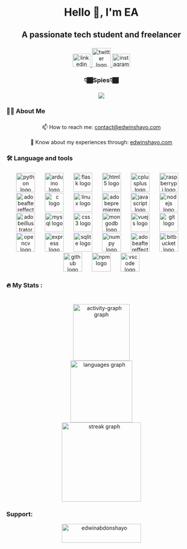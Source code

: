 <h1 align="center">Hello 👋, I'm EA</h1>

###

<h2 align="center">A passionate tech student and freelancer</h2>

###

<div align="center">
  <a href="https://www.linkedin.com/in/edwinabdonshayo" target="_blank" rel="noopener noreferrer">
    <img src="https://raw.githubusercontent.com/maurodesouza/profile-readme-generator/master/src/assets/icons/social/linkedin/default.svg" width="47" height="35" alt="linkedin logo"  />
  </a>
  <a href="https://www.x.com/edwinabdonshayo" target="_blank" rel="noopener noreferrer">
    <img src="https://img.icons8.com/fluency/100/twitterx--v1.png" width="50" alt="twitter logo"  />
  </a>
  <a href="https://www.instagram.com/edwinabdonshayo" target="_blank" rel="noopener noreferrer">
    <img src="https://raw.githubusercontent.com/maurodesouza/profile-readme-generator/master/src/assets/icons/social/instagram/default.svg" width="47" height="35" alt="instagram logo"  />
  </a>
</div>

###

<h3 align="center">👇🏾Spies👇🏾</h3>

###

<div align="center">
  <img src="https://profile-counter.glitch.me/edwinabdonshayo/count.svg?"  />
</div>

###

<h3 align="left">👩‍💻  About Me</h3>

###

<p align="center">📫 How to reach me: <a href="mailto:"contact@edwinshayo.com">contact@edwinshayo.com<a><br><br>📄 Know about my experiences through: <a href="https://edwinshayo.com" target="_blank" rel="noopener noreferrer">edwinshayo.com<a></p>

###

<h3 align="left">🛠 Language and tools</h3>

###

<div align="center">
  <img src="https://cdn.simpleicons.org/python/3776AB" height="50" alt="python logo"  />
  <img width="18" />
  <img src="https://cdn.simpleicons.org/arduino/00979D" height="50" alt="arduino logo"  />
  <img width="18" />
  <img src="https://skillicons.dev/icons?i=flask" height="50" alt="flask logo"  />
  <img width="18" />
  <img src="https://cdn.jsdelivr.net/gh/devicons/devicon/icons/html5/html5-original.svg" height="50" alt="html5 logo"  />
  <img width="18" />
  <img src="https://cdn.jsdelivr.net/gh/devicons/devicon/icons/cplusplus/cplusplus-original.svg" height="50" alt="cplusplus logo"  />
  <img width="18" />
  <img src="https://cdn.jsdelivr.net/gh/devicons/devicon/icons/raspberrypi/raspberrypi-original.svg" height="50" alt="raspberrypi logo"  />
  <img width="18" />
  <img src="https://skillicons.dev/icons?i=ae" height="50" alt="adobeaftereffects logo"  />
  <img width="18" />
  <img src="https://cdn.jsdelivr.net/gh/devicons/devicon/icons/c/c-original.svg" height="50" alt="c logo"  />
  <img width="18" />
  <img src="https://cdn.jsdelivr.net/gh/devicons/devicon/icons/linux/linux-original.svg" height="50" alt="linux logo"  />
  <img width="18" />
  <img src="https://skillicons.dev/icons?i=pr" height="50" alt="adobepremierepro logo"  />
  <img width="18" />
  <img src="https://skillicons.dev/icons?i=js" height="50" alt="javascript logo"  />
  <img width="18" />
  <img src="https://skillicons.dev/icons?i=nodejs" height="50" alt="nodejs logo"  />
  <img width="18" />
  <img src="https://skillicons.dev/icons?i=ai" height="50" alt="adobeillustrator logo"  />
  <img width="18" />
  <img src="https://skillicons.dev/icons?i=mysql" height="50" alt="mysql logo"  />
  <img width="18" />
  <img src="https://cdn.jsdelivr.net/gh/devicons/devicon/icons/css3/css3-original.svg" height="50" alt="css3 logo"  />
  <img width="18" />
  <img src="https://cdn.jsdelivr.net/gh/devicons/devicon/icons/mongodb/mongodb-original.svg" height="50" alt="mongodb logo"  />
  <img width="18" />
  <img src="https://cdn.jsdelivr.net/gh/devicons/devicon/icons/vuejs/vuejs-original.svg" height="50" alt="vuejs logo"  />
  <img width="18" />
  <img src="https://cdn.jsdelivr.net/gh/devicons/devicon/icons/git/git-original.svg" height="50" alt="git logo"  />
  <img width="18" />
  <img src="https://cdn.jsdelivr.net/gh/devicons/devicon/icons/opencv/opencv-original.svg" height="50" alt="opencv logo"  />
  <img width="18" />
  <img src="https://skillicons.dev/icons?i=express" height="50" alt="express logo"  />
  <img width="18" />
  <img src="https://cdn.jsdelivr.net/gh/devicons/devicon/icons/sqlite/sqlite-original.svg" height="50" alt="sqlite logo"  />
  <img width="18" />
  <img src="https://cdn.jsdelivr.net/gh/devicons/devicon/icons/numpy/numpy-original.svg" height="50" alt="numpy logo"  />
  <img width="18" />
  <img src="https://skillicons.dev/icons?i=ae" height="50" alt="adobeaftereffects logo"  />
  <img width="18" />
  <img src="https://cdn.simpleicons.org/bitbucket/0052CC" height="50" alt="bitbucket logo"  />
  <img width="18" />
  <img src="https://skillicons.dev/icons?i=github" height="50" alt="github logo"  />
  <img width="18" />
  <img src="https://cdn.simpleicons.org/npm/CB3837" height="50" alt="npm logo"  />
  <img width="18" />
  <img src="https://skillicons.dev/icons?i=vscode" height="50" alt="vscode logo"  />
</div>

###

<h3 align="left">🔥   My Stats :</h3>

###

<br clear="both">

<div align="center">
  <img src="https://github-readme-activity-graph.vercel.app/graph?username=edwinabdonshayo&theme=high-contrast&area=true&hide_border=true" height="150" alt="activity-graph graph" /> <br>
  <img src="https://github-readme-stats.vercel.app/api/top-langs?username=edwinabdonshayo&locale=en&hide_title=true&layout=compact&card_width=320&langs_count=5&theme=highcontrast&hide_border=true&order=2" height="164" alt="languages graph" /> <br>
  <img src="https://streak-stats.demolab.com?user=edwinabdonshayo&locale=en&mode=weekly&theme=highcontrast&hide_border=true&border_radius=5&order=3" height="210" alt="streak graph"  />
</div>

###

<h3 align="left">Support:</h3>
<p align="center"><a href="https://www.buymeacoffee.com/edwinabdonshayo" target="_blank" rel="noopener noreferrer"> <img align="center" src="https://cdn.buymeacoffee.com/buttons/v2/default-yellow.png" height="50" width="210" alt="edwinabdonshayo" /></a></p><br><br>

###

